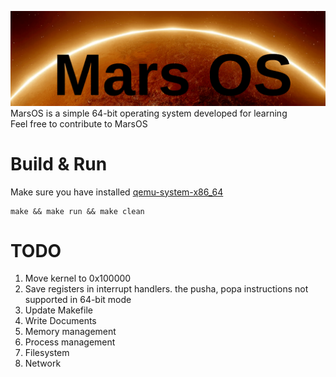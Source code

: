 ![mars os](https://raw.githubusercontent.com/sudoamin/mars-os/76055030c86799d9bd27b4968d23cff5a6ec5692/doc/mars-os.png)
MarsOS is a simple 64-bit operating system developed for learning    
Feel free to contribute to MarsOS

# Build & Run   
Make sure you have installed [qemu-system-x86_64](https://archlinux.org/packages/extra/x86_64/qemu)
```console
make && make run && make clean
```

# TODO
1. Move kernel to 0x100000
2. Save registers in interrupt handlers. the pusha, popa instructions not supported in 64-bit mode
3. Update Makefile   
4. Write Documents
5. Memory management
6. Process management
7. Filesystem
8. Network

